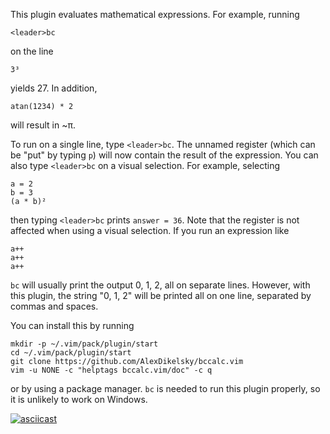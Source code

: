 This plugin evaluates mathematical expressions. For example, running

    <leader>bc

on the line

    3³

yields 27. In addition, 

    atan(1234) * 2

will result in ~π.

To run on a single line, type `<leader>bc`. 
The unnamed register (which can be "put" by typing `p`) will now contain the result of the expression.
You can also type `<leader>bc` on a visual selection. For example, selecting

    a = 2
    b = 3
    (a * b)²
    
then typing `<leader>bc` prints `answer = 36`. Note that the register is not affected when using a visual selection.
If you run an expression like

    a++
    a++
    a++

`bc` will usually print the output 0, 1, 2, all on separate lines. However, with this plugin, the string
"0, 1, 2" will be printed all on one line, separated by commas and spaces.

You can install this by running

    mkdir -p ~/.vim/pack/plugin/start
    cd ~/.vim/pack/plugin/start
    git clone https://github.com/AlexDikelsky/bccalc.vim
    vim -u NONE -c "helptags bccalc.vim/doc" -c q

or by using a package manager. `bc` is needed to run this plugin properly, so it is unlikely to work on Windows.

[![asciicast](https://asciinema.org/a/290011.svg)](https://asciinema.org/a/290011)

